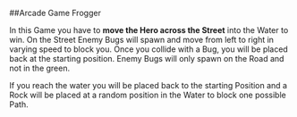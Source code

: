 ##Arcade Game Frogger

In this Game you have to **move the Hero across the Street** into the Water to win.
On the Street Enemy Bugs will spawn and move from left to right in varying speed to block you. Once you collide with a Bug, you will be placed back at the starting position.
Enemy Bugs will only spawn on the Road and not in the green.

If you reach the water you will be placed back to the starting Position and a Rock will be placed at a random position in the Water to block one possible Path.
